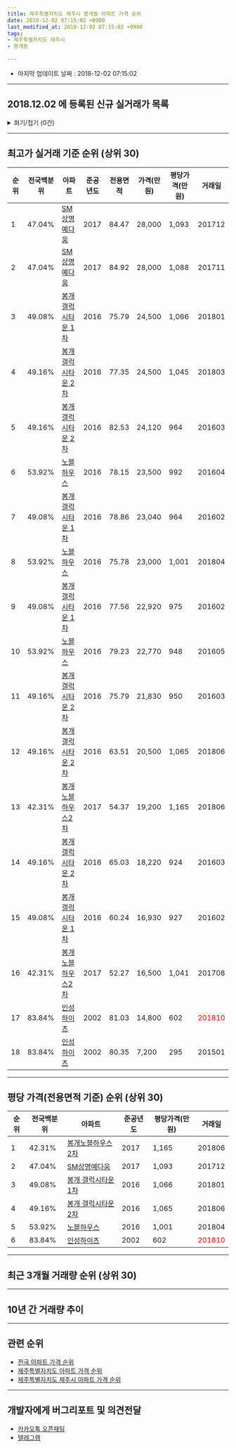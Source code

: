 ```yaml
---
title: 제주특별자치도 제주시 봉개동 아파트 가격 순위
date: 2018-12-02 07:15:02 +0900
last_modified_at: 2018-12-02 07:15:02 +0900
tags:
- 제주특별자치도 제주시
- 봉개동

---
```


* 마지막 업데이트 날짜 : 2018-12-02 07:15:02

---

## 2018.12.02 에 등록된 신규 실거래가 목록

<details>
<summary>펴기/접기 (0건)</summary>
<div markdown="1">

|아파트|전국백분위|준공년도|전용면적|가격(만원)|평당가격(만원)|거래일|
|---|---|---|---|---|---|---|
|없음|||||||


</div>
</details>

---

## 최고가 실거래 기준 순위 (상위 30)


|순위|전국백분위|아파트|준공년도|전용면적|가격(만원)|평당가격(만원)|거래일|
|---|---|---|---|---|---|---|---|
|1|47.04%|[SM상명예다움](https://search.naver.com/search.naver?query=%EC%A0%9C%EC%A3%BC%ED%8A%B9%EB%B3%84%EC%9E%90%EC%B9%98%EB%8F%84+%EC%A0%9C%EC%A3%BC%EC%8B%9C+%EB%B4%89%EA%B0%9C%EB%8F%99+SM%EC%83%81%EB%AA%85%EC%98%88%EB%8B%A4%EC%9B%80)|2017|84.47|28,000|1,093|201712|
|2|47.04%|[SM상명예다움](https://search.naver.com/search.naver?query=%EC%A0%9C%EC%A3%BC%ED%8A%B9%EB%B3%84%EC%9E%90%EC%B9%98%EB%8F%84+%EC%A0%9C%EC%A3%BC%EC%8B%9C+%EB%B4%89%EA%B0%9C%EB%8F%99+SM%EC%83%81%EB%AA%85%EC%98%88%EB%8B%A4%EC%9B%80)|2017|84.92|28,000|1,088|201711|
|3|49.08%|[봉개 갤럭시타운 1차](https://search.naver.com/search.naver?query=%EC%A0%9C%EC%A3%BC%ED%8A%B9%EB%B3%84%EC%9E%90%EC%B9%98%EB%8F%84+%EC%A0%9C%EC%A3%BC%EC%8B%9C+%EB%B4%89%EA%B0%9C%EB%8F%99+%EB%B4%89%EA%B0%9C+%EA%B0%A4%EB%9F%AD%EC%8B%9C%ED%83%80%EC%9A%B4+1%EC%B0%A8)|2016|75.79|24,500|1,066|201801|
|4|49.16%|[봉개 갤럭시타운 2차](https://search.naver.com/search.naver?query=%EC%A0%9C%EC%A3%BC%ED%8A%B9%EB%B3%84%EC%9E%90%EC%B9%98%EB%8F%84+%EC%A0%9C%EC%A3%BC%EC%8B%9C+%EB%B4%89%EA%B0%9C%EB%8F%99+%EB%B4%89%EA%B0%9C+%EA%B0%A4%EB%9F%AD%EC%8B%9C%ED%83%80%EC%9A%B4+2%EC%B0%A8)|2016|77.35|24,500|1,045|201803|
|5|49.16%|[봉개 갤럭시타운 2차](https://search.naver.com/search.naver?query=%EC%A0%9C%EC%A3%BC%ED%8A%B9%EB%B3%84%EC%9E%90%EC%B9%98%EB%8F%84+%EC%A0%9C%EC%A3%BC%EC%8B%9C+%EB%B4%89%EA%B0%9C%EB%8F%99+%EB%B4%89%EA%B0%9C+%EA%B0%A4%EB%9F%AD%EC%8B%9C%ED%83%80%EC%9A%B4+2%EC%B0%A8)|2016|82.53|24,120|964|201603|
|6|53.92%|[노블하우스](https://search.naver.com/search.naver?query=%EC%A0%9C%EC%A3%BC%ED%8A%B9%EB%B3%84%EC%9E%90%EC%B9%98%EB%8F%84+%EC%A0%9C%EC%A3%BC%EC%8B%9C+%EB%B4%89%EA%B0%9C%EB%8F%99+%EB%85%B8%EB%B8%94%ED%95%98%EC%9A%B0%EC%8A%A4)|2016|78.15|23,500|992|201604|
|7|49.08%|[봉개 갤럭시타운 1차](https://search.naver.com/search.naver?query=%EC%A0%9C%EC%A3%BC%ED%8A%B9%EB%B3%84%EC%9E%90%EC%B9%98%EB%8F%84+%EC%A0%9C%EC%A3%BC%EC%8B%9C+%EB%B4%89%EA%B0%9C%EB%8F%99+%EB%B4%89%EA%B0%9C+%EA%B0%A4%EB%9F%AD%EC%8B%9C%ED%83%80%EC%9A%B4+1%EC%B0%A8)|2016|78.86|23,040|964|201602|
|8|53.92%|[노블하우스](https://search.naver.com/search.naver?query=%EC%A0%9C%EC%A3%BC%ED%8A%B9%EB%B3%84%EC%9E%90%EC%B9%98%EB%8F%84+%EC%A0%9C%EC%A3%BC%EC%8B%9C+%EB%B4%89%EA%B0%9C%EB%8F%99+%EB%85%B8%EB%B8%94%ED%95%98%EC%9A%B0%EC%8A%A4)|2016|75.78|23,000|1,001|201804|
|9|49.08%|[봉개 갤럭시타운 1차](https://search.naver.com/search.naver?query=%EC%A0%9C%EC%A3%BC%ED%8A%B9%EB%B3%84%EC%9E%90%EC%B9%98%EB%8F%84+%EC%A0%9C%EC%A3%BC%EC%8B%9C+%EB%B4%89%EA%B0%9C%EB%8F%99+%EB%B4%89%EA%B0%9C+%EA%B0%A4%EB%9F%AD%EC%8B%9C%ED%83%80%EC%9A%B4+1%EC%B0%A8)|2016|77.56|22,920|975|201602|
|10|53.92%|[노블하우스](https://search.naver.com/search.naver?query=%EC%A0%9C%EC%A3%BC%ED%8A%B9%EB%B3%84%EC%9E%90%EC%B9%98%EB%8F%84+%EC%A0%9C%EC%A3%BC%EC%8B%9C+%EB%B4%89%EA%B0%9C%EB%8F%99+%EB%85%B8%EB%B8%94%ED%95%98%EC%9A%B0%EC%8A%A4)|2016|79.23|22,770|948|201605|
|11|49.16%|[봉개 갤럭시타운 2차](https://search.naver.com/search.naver?query=%EC%A0%9C%EC%A3%BC%ED%8A%B9%EB%B3%84%EC%9E%90%EC%B9%98%EB%8F%84+%EC%A0%9C%EC%A3%BC%EC%8B%9C+%EB%B4%89%EA%B0%9C%EB%8F%99+%EB%B4%89%EA%B0%9C+%EA%B0%A4%EB%9F%AD%EC%8B%9C%ED%83%80%EC%9A%B4+2%EC%B0%A8)|2016|75.79|21,830|950|201603|
|12|49.16%|[봉개 갤럭시타운 2차](https://search.naver.com/search.naver?query=%EC%A0%9C%EC%A3%BC%ED%8A%B9%EB%B3%84%EC%9E%90%EC%B9%98%EB%8F%84+%EC%A0%9C%EC%A3%BC%EC%8B%9C+%EB%B4%89%EA%B0%9C%EB%8F%99+%EB%B4%89%EA%B0%9C+%EA%B0%A4%EB%9F%AD%EC%8B%9C%ED%83%80%EC%9A%B4+2%EC%B0%A8)|2016|63.51|20,500|1,065|201806|
|13|42.31%|[봉개노블하우스2차](https://search.naver.com/search.naver?query=%EC%A0%9C%EC%A3%BC%ED%8A%B9%EB%B3%84%EC%9E%90%EC%B9%98%EB%8F%84+%EC%A0%9C%EC%A3%BC%EC%8B%9C+%EB%B4%89%EA%B0%9C%EB%8F%99+%EB%B4%89%EA%B0%9C%EB%85%B8%EB%B8%94%ED%95%98%EC%9A%B0%EC%8A%A42%EC%B0%A8)|2017|54.37|19,200|1,165|201806|
|14|49.16%|[봉개 갤럭시타운 2차](https://search.naver.com/search.naver?query=%EC%A0%9C%EC%A3%BC%ED%8A%B9%EB%B3%84%EC%9E%90%EC%B9%98%EB%8F%84+%EC%A0%9C%EC%A3%BC%EC%8B%9C+%EB%B4%89%EA%B0%9C%EB%8F%99+%EB%B4%89%EA%B0%9C+%EA%B0%A4%EB%9F%AD%EC%8B%9C%ED%83%80%EC%9A%B4+2%EC%B0%A8)|2016|65.03|18,220|924|201603|
|15|49.08%|[봉개 갤럭시타운 1차](https://search.naver.com/search.naver?query=%EC%A0%9C%EC%A3%BC%ED%8A%B9%EB%B3%84%EC%9E%90%EC%B9%98%EB%8F%84+%EC%A0%9C%EC%A3%BC%EC%8B%9C+%EB%B4%89%EA%B0%9C%EB%8F%99+%EB%B4%89%EA%B0%9C+%EA%B0%A4%EB%9F%AD%EC%8B%9C%ED%83%80%EC%9A%B4+1%EC%B0%A8)|2016|60.24|16,930|927|201602|
|16|42.31%|[봉개노블하우스2차](https://search.naver.com/search.naver?query=%EC%A0%9C%EC%A3%BC%ED%8A%B9%EB%B3%84%EC%9E%90%EC%B9%98%EB%8F%84+%EC%A0%9C%EC%A3%BC%EC%8B%9C+%EB%B4%89%EA%B0%9C%EB%8F%99+%EB%B4%89%EA%B0%9C%EB%85%B8%EB%B8%94%ED%95%98%EC%9A%B0%EC%8A%A42%EC%B0%A8)|2017|52.27|16,500|1,041|201708|
|17|83.84%|[인성하이츠](https://search.naver.com/search.naver?query=%EC%A0%9C%EC%A3%BC%ED%8A%B9%EB%B3%84%EC%9E%90%EC%B9%98%EB%8F%84+%EC%A0%9C%EC%A3%BC%EC%8B%9C+%EB%B4%89%EA%B0%9C%EB%8F%99+%EC%9D%B8%EC%84%B1%ED%95%98%EC%9D%B4%EC%B8%A0)|2002|81.03|14,800|602|<span style="color:red">201810</span>|
|18|83.84%|[인성하이츠](https://search.naver.com/search.naver?query=%EC%A0%9C%EC%A3%BC%ED%8A%B9%EB%B3%84%EC%9E%90%EC%B9%98%EB%8F%84+%EC%A0%9C%EC%A3%BC%EC%8B%9C+%EB%B4%89%EA%B0%9C%EB%8F%99+%EC%9D%B8%EC%84%B1%ED%95%98%EC%9D%B4%EC%B8%A0)|2002|80.35|7,200|295|201501|


---

## 평당 가격(전용면적 기준) 순위 (상위 30)


|순위|전국백분위|아파트|준공년도|평당가격(만원)|거래일|
|---|---|---|---|---|---|
|1|42.31%|[봉개노블하우스2차](https://search.naver.com/search.naver?query=%EC%A0%9C%EC%A3%BC%ED%8A%B9%EB%B3%84%EC%9E%90%EC%B9%98%EB%8F%84+%EC%A0%9C%EC%A3%BC%EC%8B%9C+%EB%B4%89%EA%B0%9C%EB%8F%99+%EB%B4%89%EA%B0%9C%EB%85%B8%EB%B8%94%ED%95%98%EC%9A%B0%EC%8A%A42%EC%B0%A8)|2017|1,165|201806|
|2|47.04%|[SM상명예다움](https://search.naver.com/search.naver?query=%EC%A0%9C%EC%A3%BC%ED%8A%B9%EB%B3%84%EC%9E%90%EC%B9%98%EB%8F%84+%EC%A0%9C%EC%A3%BC%EC%8B%9C+%EB%B4%89%EA%B0%9C%EB%8F%99+SM%EC%83%81%EB%AA%85%EC%98%88%EB%8B%A4%EC%9B%80)|2017|1,093|201712|
|3|49.08%|[봉개 갤럭시타운 1차](https://search.naver.com/search.naver?query=%EC%A0%9C%EC%A3%BC%ED%8A%B9%EB%B3%84%EC%9E%90%EC%B9%98%EB%8F%84+%EC%A0%9C%EC%A3%BC%EC%8B%9C+%EB%B4%89%EA%B0%9C%EB%8F%99+%EB%B4%89%EA%B0%9C+%EA%B0%A4%EB%9F%AD%EC%8B%9C%ED%83%80%EC%9A%B4+1%EC%B0%A8)|2016|1,066|201801|
|4|49.16%|[봉개 갤럭시타운 2차](https://search.naver.com/search.naver?query=%EC%A0%9C%EC%A3%BC%ED%8A%B9%EB%B3%84%EC%9E%90%EC%B9%98%EB%8F%84+%EC%A0%9C%EC%A3%BC%EC%8B%9C+%EB%B4%89%EA%B0%9C%EB%8F%99+%EB%B4%89%EA%B0%9C+%EA%B0%A4%EB%9F%AD%EC%8B%9C%ED%83%80%EC%9A%B4+2%EC%B0%A8)|2016|1,065|201806|
|5|53.92%|[노블하우스](https://search.naver.com/search.naver?query=%EC%A0%9C%EC%A3%BC%ED%8A%B9%EB%B3%84%EC%9E%90%EC%B9%98%EB%8F%84+%EC%A0%9C%EC%A3%BC%EC%8B%9C+%EB%B4%89%EA%B0%9C%EB%8F%99+%EB%85%B8%EB%B8%94%ED%95%98%EC%9A%B0%EC%8A%A4)|2016|1,001|201804|
|6|83.84%|[인성하이츠](https://search.naver.com/search.naver?query=%EC%A0%9C%EC%A3%BC%ED%8A%B9%EB%B3%84%EC%9E%90%EC%B9%98%EB%8F%84+%EC%A0%9C%EC%A3%BC%EC%8B%9C+%EB%B4%89%EA%B0%9C%EB%8F%99+%EC%9D%B8%EC%84%B1%ED%95%98%EC%9D%B4%EC%B8%A0)|2002|602|<span style="color:red">201810</span>|


---

## 최근 3개월 거래량 순위 (상위 30)


<div style="width:100%;">
    <canvas id="deal_count_ranking" height="250"></canvas>
</div>


<script>
new Chart(document.getElementById("deal_count_ranking"), {
    type: 'horizontalBar',
    data: {
        labels: ['인성하이츠'],
        datasets: [{
            label: '실거래 수',
            data: [1],
            borderColor: "rgba(255, 0, 128, 1)",
            backgroundColor: "rgba(255, 0, 128, 0.5)",
            fill: false,
        }]
    },
    options: {
        responsive: true,
        title: {
            display: true,
            text: '최근 3개월 거래량 순위'
        },
        tooltips: {
            mode: 'index',
            intersect: false,
            callbacks: {
                title: function(tooltipItems, data) {
                    return "실거래 수:";
                },
                label: function(tooltipItem, data) {
                    return data.labels[tooltipItem.index] + ": " + tooltipItem.xLabel;
                }
            }
        },
        hover: {
            mode: 'nearest',
            intersect: true
        },
        scales: {
            xAxes: [{
                display: true,
                scaleLabel: {
                    display: true,
                    labelString: '실거래 수'
                },
                ticks: {
                    suggestedMin: 0,
                }
            }],
            yAxes: [{
                display: true,
                ticks: {
                    autoSkip: false,
                    callback: function(value, index, values) {
                        if (value.length > 15)
                            return value.substr(0, 13) + "...";
                        else
                            return value;
                    }
                },
                scaleLabel: {
                    display: false,
                }
            }]
        }
    }
});

</script>


---

## 10년 간 거래량 추이


<div style="width:100%;">
    <canvas id="deal_progress" height="250"></canvas>
</div>

<script>
new Chart(document.getElementById("deal_progress"), {
    type: 'line',
    data: {
        labels: ['200812','200901','200902','200903','200904','200905','200906','200907','200908','200909','200910','200911','200912','201001','201002','201003','201004','201005','201006','201007','201008','201009','201010','201011','201012','201101','201102','201103','201104','201105','201106','201107','201108','201109','201110','201111','201112','201201','201202','201203','201204','201205','201206','201207','201208','201209','201210','201211','201212','201301','201302','201303','201304','201305','201306','201307','201308','201309','201310','201311','201312','201401','201402','201403','201404','201405','201406','201407','201408','201409','201410','201411','201412','201501','201502','201503','201504','201505','201506','201507','201508','201509','201510','201511','201512','201601','201602','201603','201604','201605','201606','201607','201608','201609','201610','201611','201612','201701','201702','201703','201704','201705','201706','201707','201708','201709','201710','201711','201712','201801','201802','201803','201804','201805','201806','201807','201808','201809','201810','201811','201812'],
        datasets: [{
            label: '실거래 수',
            pointRadius: 1,
            data: [0, 0, 0, 0, 0, 0, 1, 0, 0, 0, 0, 0, 0, 0, 0, 0, 0, 0, 0, 0, 0, 0, 0, 0, 0, 0, 0, 0, 0, 0, 0, 0, 1, 0, 0, 0, 0, 0, 0, 0, 0, 0, 0, 0, 0, 0, 0, 0, 0, 0, 0, 0, 0, 0, 0, 0, 0, 0, 0, 0, 0, 1, 1, 0, 0, 0, 0, 0, 0, 0, 0, 0, 0, 1, 0, 0, 0, 0, 0, 0, 0, 0, 0, 0, 0, 0, 22, 33, 3, 2, 1, 1, 1, 1, 0, 0, 0, 0, 0, 0, 0, 0, 0, 1, 1, 1, 0, 2, 1, 2, 0, 1, 1, 0, 2, 0, 1, 0, 1, 0, 0],
            borderColor: "rgba(255, 201, 14, 1)",
            backgroundColor: "rgba(255, 201, 14, 0.5)",
            fill: true,
        }]
    },
    options: {
        responsive: true,
        title: {
            display: true,
            text: '10년간 거래량 추이'
        },
        tooltips: {
            mode: 'index',
            intersect: false,
        },
        hover: {
            mode: 'nearest',
            intersect: true
        },
        scales: {
            xAxes: [{
                display: true,
                scaleLabel: {
                    display: true,
                    labelString: '년/월'
                }
            }],
            yAxes: [{
                display: true,
                ticks: {
                    suggestedMin: 0,
                },
                scaleLabel: {
                    display: true,
                    labelString: '실거래 수'
                }
            }]
        }
    }
});

</script>


---

## 관련 순위

- [전국 아파트 가격 순위](https://inasie.github.io/apt-ranking/전국)
- [제주특별자치도 아파트 가격 순위](https://inasie.github.io/apt-ranking/제주특별자치도)
- [제주특별자치도 제주시 아파트 가격 순위](https://inasie.github.io/apt-ranking/제주특별자치도-제주시)


---

## 개발자에게 버그리포트 및 의견전달

- [카카오톡 오픈채팅](https://open.kakao.com/o/gLJUAP4)
- [텔레그램](https://t.me/inasie)

